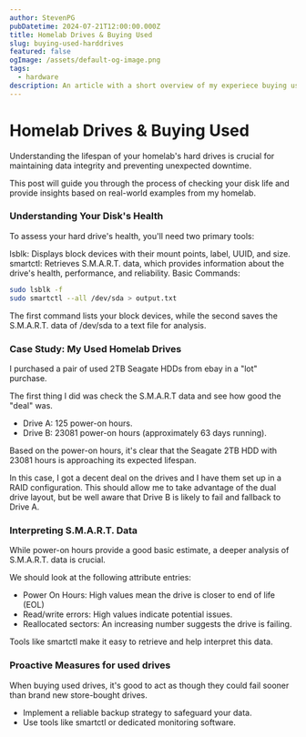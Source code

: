 ```yaml
---
author: StevenPG
pubDatetime: 2024-07-21T12:00:00.000Z
title: Homelab Drives & Buying Used
slug: buying-used-harddrives
featured: false
ogImage: /assets/default-og-image.png
tags:
  - hardware
description: An article with a short overview of my experiece buying used drives and using smartctl.
---
```


# Homelab Drives & Buying Used

Understanding the lifespan of your homelab's hard drives is crucial for maintaining data integrity and preventing unexpected downtime. 

This post will guide you through the process of checking your disk life and provide insights based on real-world examples from my homelab.

### Understanding Your Disk's Health
To assess your hard drive's health, you'll need two primary tools:

lsblk: Displays block devices with their mount points, label, UUID, and size.
smartctl: Retrieves S.M.A.R.T. data, which provides information about the drive's health, performance, and reliability.
Basic Commands:

```bash
sudo lsblk -f
sudo smartctl --all /dev/sda > output.txt
```


The first command lists your block devices, while the second saves the S.M.A.R.T. data of /dev/sda to a text file for analysis.

### Case Study: My Used Homelab Drives

I purchased a pair of used 2TB Seagate HDDs from ebay in a "lot" purchase.

The first thing I did was check the S.M.A.R.T data and see how good the "deal" was.

- Drive A: 125 power-on hours.
- Drive B: 23081 power-on hours (approximately 63 days running).

Based on the power-on hours, it's clear that the Seagate 2TB HDD with 23081 hours is approaching its expected lifespan.

In this case, I got a decent deal on the drives and I have them set up in a RAID configuration. This should allow me to
take advantage of the dual drive layout, but be well aware that Drive B is likely to fail and fallback to Drive A.

### Interpreting S.M.A.R.T. Data

While power-on hours provide a good basic estimate, a deeper analysis of S.M.A.R.T. data is crucial. 

We should look at the following attribute entries:

- Power On Hours: High values mean the drive is closer to end of life (EOL)
- Read/write errors: High values indicate potential issues.
- Reallocated sectors: An increasing number suggests the drive is failing.

Tools like smartctl make it easy to retrieve and help interpret this data.

### Proactive Measures for used drives

When buying used drives, it's good to act as though they could fail sooner than
brand new store-bought drives.


- Implement a reliable backup strategy to safeguard your data.
- Use tools like smartctl or dedicated monitoring software.
